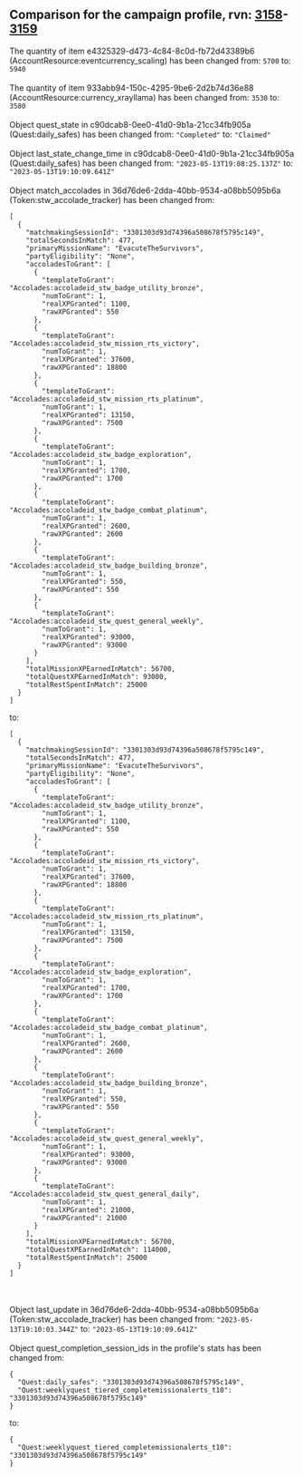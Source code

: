 ## Comparison for the campaign profile, rvn: [3158](https://github.com/PRO100KatYT/FortniteProfileRevisions/tree/main/profiles/campaign/3158%20campaign.json)-[3159](https://github.com/PRO100KatYT/FortniteProfileRevisions/tree/main/profiles/campaign/3159%20campaign.json)

The quantity of item e4325329-d473-4c84-8c0d-fb72d43389b6 (AccountResource:eventcurrency_scaling) has been changed from: `5700` to: `5940`
<br><br>
The quantity of item 933abb94-150c-4295-9be6-2d2b74d36e88 (AccountResource:currency_xrayllama) has been changed from: `3530` to: `3580`
<br><br>
Object quest_state in c90dcab8-0ee0-41d0-9b1a-21cc34fb905a (Quest:daily_safes) has been changed from: `"Completed"` to: `"Claimed"`
<br><br>
Object last_state_change_time in c90dcab8-0ee0-41d0-9b1a-21cc34fb905a (Quest:daily_safes) has been changed from: `"2023-05-13T19:08:25.137Z"` to: `"2023-05-13T19:10:09.641Z"`
<br><br>
Object match_accolades in 36d76de6-2dda-40bb-9534-a08bb5095b6a (Token:stw_accolade_tracker) has been changed from:

```
[
  {
    "matchmakingSessionId": "3301303d93d74396a508678f5795c149",
    "totalSecondsInMatch": 477,
    "primaryMissionName": "EvacuteTheSurvivors",
    "partyEligibility": "None",
    "accoladesToGrant": [
      {
        "templateToGrant": "Accolades:accoladeid_stw_badge_utility_bronze",
        "numToGrant": 1,
        "realXPGranted": 1100,
        "rawXPGranted": 550
      },
      {
        "templateToGrant": "Accolades:accoladeid_stw_mission_rts_victory",
        "numToGrant": 1,
        "realXPGranted": 37600,
        "rawXPGranted": 18800
      },
      {
        "templateToGrant": "Accolades:accoladeid_stw_mission_rts_platinum",
        "numToGrant": 1,
        "realXPGranted": 13150,
        "rawXPGranted": 7500
      },
      {
        "templateToGrant": "Accolades:accoladeid_stw_badge_exploration",
        "numToGrant": 1,
        "realXPGranted": 1700,
        "rawXPGranted": 1700
      },
      {
        "templateToGrant": "Accolades:accoladeid_stw_badge_combat_platinum",
        "numToGrant": 1,
        "realXPGranted": 2600,
        "rawXPGranted": 2600
      },
      {
        "templateToGrant": "Accolades:accoladeid_stw_badge_building_bronze",
        "numToGrant": 1,
        "realXPGranted": 550,
        "rawXPGranted": 550
      },
      {
        "templateToGrant": "Accolades:accoladeid_stw_quest_general_weekly",
        "numToGrant": 1,
        "realXPGranted": 93000,
        "rawXPGranted": 93000
      }
    ],
    "totalMissionXPEarnedInMatch": 56700,
    "totalQuestXPEarnedInMatch": 93000,
    "totalRestSpentInMatch": 25000
  }
]
```

to:

```
[
  {
    "matchmakingSessionId": "3301303d93d74396a508678f5795c149",
    "totalSecondsInMatch": 477,
    "primaryMissionName": "EvacuteTheSurvivors",
    "partyEligibility": "None",
    "accoladesToGrant": [
      {
        "templateToGrant": "Accolades:accoladeid_stw_badge_utility_bronze",
        "numToGrant": 1,
        "realXPGranted": 1100,
        "rawXPGranted": 550
      },
      {
        "templateToGrant": "Accolades:accoladeid_stw_mission_rts_victory",
        "numToGrant": 1,
        "realXPGranted": 37600,
        "rawXPGranted": 18800
      },
      {
        "templateToGrant": "Accolades:accoladeid_stw_mission_rts_platinum",
        "numToGrant": 1,
        "realXPGranted": 13150,
        "rawXPGranted": 7500
      },
      {
        "templateToGrant": "Accolades:accoladeid_stw_badge_exploration",
        "numToGrant": 1,
        "realXPGranted": 1700,
        "rawXPGranted": 1700
      },
      {
        "templateToGrant": "Accolades:accoladeid_stw_badge_combat_platinum",
        "numToGrant": 1,
        "realXPGranted": 2600,
        "rawXPGranted": 2600
      },
      {
        "templateToGrant": "Accolades:accoladeid_stw_badge_building_bronze",
        "numToGrant": 1,
        "realXPGranted": 550,
        "rawXPGranted": 550
      },
      {
        "templateToGrant": "Accolades:accoladeid_stw_quest_general_weekly",
        "numToGrant": 1,
        "realXPGranted": 93000,
        "rawXPGranted": 93000
      },
      {
        "templateToGrant": "Accolades:accoladeid_stw_quest_general_daily",
        "numToGrant": 1,
        "realXPGranted": 21000,
        "rawXPGranted": 21000
      }
    ],
    "totalMissionXPEarnedInMatch": 56700,
    "totalQuestXPEarnedInMatch": 114000,
    "totalRestSpentInMatch": 25000
  }
]
```

<br><br>
Object last_update in 36d76de6-2dda-40bb-9534-a08bb5095b6a (Token:stw_accolade_tracker) has been changed from: `"2023-05-13T19:10:03.344Z"` to: `"2023-05-13T19:10:09.641Z"`
<br><br>
Object quest_completion_session_ids in the profile's stats has been changed from:

```
{
  "Quest:daily_safes": "3301303d93d74396a508678f5795c149",
  "Quest:weeklyquest_tiered_completemissionalerts_t10": "3301303d93d74396a508678f5795c149"
}
```

to:

```
{
  "Quest:weeklyquest_tiered_completemissionalerts_t10": "3301303d93d74396a508678f5795c149"
}
```

<br><br>
